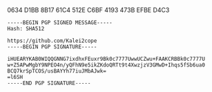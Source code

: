 0634 D1BB 8B17 61C4 512E C6BF 4193 473B EFBE D4C3

```
-----BEGIN PGP SIGNED MESSAGE-----
Hash: SHA512

https://github.com/Kalei2cope
-----BEGIN PGP SIGNATURE-----

iHUEARYKAB0WIQQGNNG7ixdhxFEuxr9Bk0c7777UwwUCZwu+FAAKCRBBk0c7777U
w+Z5APwMgbY9NPEO4n/yQFhN9e5ikZKdoQRTt9t4XwzjzV3GMwD+Ihqs5fSb6ua0
BCQ7krSpTCOS/usBAYYh77iuJMbAJwk=
=l6SH
-----END PGP SIGNATURE-----
```
